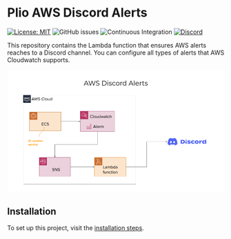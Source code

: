 # Plio AWS Discord Alerts
[![License: MIT](https://img.shields.io/github/license/avantifellows/plio-aws-discord-alerts?color=blue&style=flat-square)](LICENSE)
![GitHub issues](https://img.shields.io/github/issues-raw/avantifellows/plio-aws-discord-alerts?style=flat-square)
![Continuous Integration](https://img.shields.io/github/workflow/status/avantifellows/plio-aws-discord-alerts/Plio%20CI?label=Continuous%20Integration&style=flat-square)
[![Discord](https://img.shields.io/discord/717975833226248303.svg?label=&logo=discord&logoColor=ffffff&color=7389D8&labelColor=6A7EC2&style=flat-square)](https://discord.gg/29qYD7fZtZ)

This repository contains the Lambda function that ensures AWS alerts reaches to a Discord channel. You can configure all types of alerts that AWS Cloudwatch supports.

![Overview of AWS Discord Alerts](./docs/images/aws-to-discord-architecture.png)

## Installation
To set up this project, visit the [installation steps](./docs/INSTALLATION.md).
